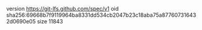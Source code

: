 version https://git-lfs.github.com/spec/v1
oid sha256:69668b7f9119964ba8331dd534cb2047b23c18aba75a877607316432d0690e05
size 11843
